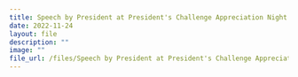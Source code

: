 ```yaml
---
title: Speech by President at President's Challenge Appreciation Night 2022
date: 2022-11-24
layout: file
description: ""
image: ""
file_url: /files/Speech by President at President's Challenge Appreciation Night 2022.pdf
---
```

